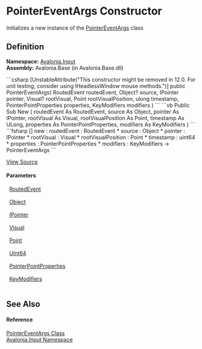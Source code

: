 # PointerEventArgs Constructor


Initializes a new instance of the <a href="T_Avalonia_Input_PointerEventArgs">PointerEventArgs</a> class



## Definition
**Namespace:** <a href="N_Avalonia_Input">Avalonia.Input</a>  
**Assembly:** Avalonia.Base (in Avalonia.Base.dll)

<Tabs groupId="api-code-preview">
<TabItem value="csharp" label="C#">
```csharp
[UnstableAttribute("This constructor might be removed in 12.0. For unit testing, consider using IHeadlessWindow mouse methods.")]
public PointerEventArgs(
	RoutedEvent routedEvent,
	Object? source,
	IPointer pointer,
	Visual? rootVisual,
	Point rootVisualPosition,
	ulong timestamp,
	PointerPointProperties properties,
	KeyModifiers modifiers
)
```
</TabItem>
<TabItem value="vb" label="VB">
```vb
<UnstableAttribute("This constructor might be removed in 12.0. For unit testing, consider using IHeadlessWindow mouse methods.")>
Public Sub New ( 
	routedEvent As RoutedEvent,
	source As Object,
	pointer As IPointer,
	rootVisual As Visual,
	rootVisualPosition As Point,
	timestamp As ULong,
	properties As PointerPointProperties,
	modifiers As KeyModifiers
)
```
</TabItem>
<TabItem value="fsharp" label="F#">
```fsharp
[<UnstableAttribute("This constructor might be removed in 12.0. For unit testing, consider using IHeadlessWindow mouse methods.")>]
new : 
        routedEvent : RoutedEvent * 
        source : Object * 
        pointer : IPointer * 
        rootVisual : Visual * 
        rootVisualPosition : Point * 
        timestamp : uint64 * 
        properties : PointerPointProperties * 
        modifiers : KeyModifiers -> PointerEventArgs
```
</TabItem>
</Tabs>



<a href="https://github.com/AvaloniaUI/Avalonia/tree/master/src/Avalonia.Base/Input/PointerEventArgs.cs#L25" title="View the source code">View Source</a>



#### Parameters
<dl><dt>  <a href="T_Avalonia_Interactivity_RoutedEvent">RoutedEvent</a></dt><dd> </dd><dt>  <a href="https://learn.microsoft.com/dotnet/api/system.object" target="_blank" rel="noopener noreferrer">Object</a></dt><dd> </dd><dt>  <a href="T_Avalonia_Input_IPointer">IPointer</a></dt><dd> </dd><dt>  <a href="T_Avalonia_Visual">Visual</a></dt><dd> </dd><dt>  <a href="T_Avalonia_Point">Point</a></dt><dd> </dd><dt>  <a href="https://learn.microsoft.com/dotnet/api/system.uint64" target="_blank" rel="noopener noreferrer">UInt64</a></dt><dd> </dd><dt>  <a href="T_Avalonia_Input_PointerPointProperties">PointerPointProperties</a></dt><dd> </dd><dt>  <a href="T_Avalonia_Input_KeyModifiers">KeyModifiers</a></dt><dd> </dd></dl>

## See Also


#### Reference
<a href="T_Avalonia_Input_PointerEventArgs">PointerEventArgs Class</a>  
<a href="N_Avalonia_Input">Avalonia.Input Namespace</a>  

